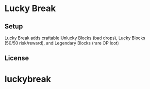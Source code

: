 # Lucky Break

## Setup

Lucky Break adds craftable Unlucky Blocks (bad drops), Lucky Blocks (50/50 risk/reward), and Legendary Blocks (rare OP loot)

## License

# luckybreak
